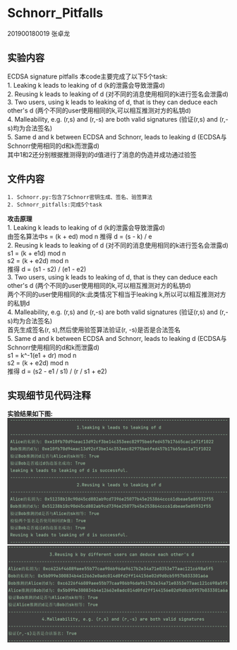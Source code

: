 # Schnorr_Pitfalls

201900180019 张卓龙

## 实验内容
ECDSA signature pitfalls
本code主要完成了以下5个task:        
    1. Leaking k leads to leaking of d (k的泄露会导致泄露d)     
    2. Reusing k leads to leaking of d (对不同的消息使用相同的k进行签名会泄露d)   
    3. Two users, using k leads to leaking of d, that is they can deduce each other's d (两个不同的user使用相同的k,可以相互推测对方的私钥d)     
    4. Malleability, e.g. (r,s) and (r,-s) are both valid signatures (验证(r,s) and (r,-s)均为合法签名)       
    5. Same d and k between ECDSA and Schnorr, leads to leaking d (ECDSA与Schnorr使用相同的d和k而泄露d)    
    其中1和2还分别根据推测得到的d值进行了消息的伪造并成功通过验签      
    
## 文件内容      
    1. Schnorr.py:包含了Schnorr密钥生成、签名、验签算法      
    2. Schnorr_pitfalls:完成5个task


**攻击原理**         
    1. Leaking k leads to leaking of d (k的泄露会导致泄露d)    
    由签名算法中s = (k + ed) mod n 推得 d = (s - k) / e      
    2. Reusing k leads to leaking of d (对不同的消息使用相同的k进行签名会泄露d)
    s1 = (k + e1d) mod n    
    s2 = (k + e2d) mod n    
    推得 d = (s1 - s2) / (e1 - e2)                 
    3. Two users, using k leads to leaking of d, that is they can deduce each other's d (两个不同的user使用相同的k,可以相互推测对方的私钥d)    
    两个不同的user使用相同的k:此类情况下相当于leaking k,所以可以相互推测对方的私钥d                
    4. Malleability, e.g. (r,s) and (r,-s) are both valid signatures (验证(r,s) and (r,-s)均为合法签名)    
    首先生成签名(r, s),然后使用验签算法验证(r, -s)是否是合法签名     
    5. Same d and k between ECDSA and Schnorr, leads to leaking d (ECDSA与Schnorr使用相同的d和k而泄露d)       
    s1 = k^-1(e1 + dr) mod n      
    s2 = (k + e2d) mod n        
    推得 d = (s2 - e1 / s1) / (r / s1 + e2)      
    

## 实现细节见代码注释

**实验结果如下图:**
![攻击结果](https://github.com/Zhang-SDU/cst-project/blob/main/SM2/ECDSA_Pitfalls/result1.png)
![攻击结果](https://github.com/Zhang-SDU/cst-project/blob/main/SM2/ECDSA_Pitfalls/result2.png)

